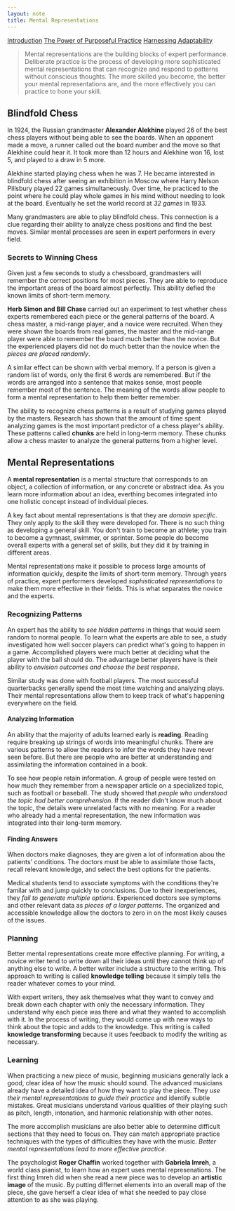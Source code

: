 ```yaml
---
layout: note
title: Mental Representations
---
```


[Introduction](0-introduction.html)
[The Power of Purposeful Practice](1-the-power-of-purposeful-practice.html)
[Harnessing Adaptability](2-harnessing-adaptability.html)

> Mental representations are the building blocks of expert performance. Deliberate practice is the process of developing more sophisticated mental representations that can recognize and respond to patterns without conscious thoughts. The more skilled you become, the better your mental representations are, and the more effectively you can practice to hone your skill.

## Blindfold Chess

In 1924, the Russian grandmaster **Alexander Alekhine** played 26 of the best chess players without being able to see the boards. When an opponent made a move, a runner called out the board number and the move so that Alekhine could hear it. It took more than 12 hours and Alekhine won 16, lost 5, and played to a draw in 5 more.

Alekhine started playing chess when he was 7. He became interested in blindfold chess after seeing an exhibition in Moscow where Harry Nelson Pillsbury played 22 games simultaneously. Over time, he practiced to the point where he could play whole games in his mind without needing to look at the board. Eventually he set the world record at *32 games* in 1933.

Many grandmasters are able to play blindfold chess. This connection is a clue regarding their ability to analyze chess positions and find the best moves. Similar mental processes are seen in expert performers in every field.

### Secrets to Winning Chess

Given just a few seconds to study a chessboard, grandmasters will remember the correct positions for most pieces. They are able to reproduce the important areas of the board almost perfectly. This ability defied the known limits of short-term memory.

**Herb Simon and Bill Chase** carried out an experiment to test whether chess experts remembered each piece or the general patterns of the board. A chess master, a mid-range player, and a novice were recruited. When they were shown the boards from real games, the master and the mid-range player were able to remember the board much better than the novice. But the experienced players did not do much better than the novice when the *pieces are placed randomly*.

A similar effect can be shown with verbal memory. If a person is given a random list of words, only the first 6 words are remembered. But if the words are arranged into a sentence that makes sense, most people remember most of the sentence. The meaning of the words allow people to form a mental representation to help them better remember.

The ability to recognize chess patterns is a result of studying games played by the masters. Research has shown that the amount of time spent analyzing games is the most important predictor of a chess player's ability. These patterns called **chunks** are held in long-term memory. These chunks allow a chess master to analyze the general patterns from a higher level. 

## Mental Representations

A **mental representation** is a mental structure that corresponds to an object, a collection of information, or any concrete or abstract idea. As you learn more information about an idea, everthing becomes integrated into one holistic concept instead of individual pieces.

A key fact about mental representations is that they are *domain specific*. They only apply to the skill they were developed for. There is no such thing as developing a general skill. You don't train to become an athlete; you train to become a gymnast, swimmer, or sprinter. Some people do become overall experts with a general set of skills, but they did it by training in different areas.

Mental representations make it possible to process large amounts of information quickly, despite the limits of short-term memory. Through years of practice, expert performers developed *sophisticated representations* to make them more effective in their fields. This is what separates the novice and the experts. 

### Recognizing Patterns

An expert has the ability to *see hidden patterns* in things that would seem random to normal people. To learn what the experts are able to see, a study investigated how well soccer players can predict what's going to happen in a game. Accomplished players were much better at deciding what the player with the ball should do. The advantage better players have is their ability to *envision outcomes and choose the best response*.

Similar study was done with football players. The most successful quarterbacks generally spend the most time watching and analyzing plays. Their mental representations allow them to keep track of what's happening everywhere on the field.

#### Analyzing Information

An ability that the majority of adults learned early is **reading**. Reading require breaking up strings of words into meaningful chunks. There are various patterns to allow the readers to infer the words they have never seen before. But there are people who are better at understanding and assimilating the information contained in a book.

To see how people retain information. A group of people were tested on how much they remember from a newspaper article on a specialized topic, such as football or baseball. The study showed that *people who understood the topic had better comprehension*. If the reader didn't know much about the topic, the details were unrelated facts with no meaning. For a reader who already had a mental representation, the new information was integrated into their long-term memory.

#### Finding Answers

When doctors make diagnoses, they are given a lot of information abou the patients' conditions. The doctors must be able to assimilate those facts, recall relevant knowledge, and select the best options for the patients. 

Medical students tend to associate symptoms with the conditions they're familar with and jump quickly to conclusions. Due to their inexperiences, they *fail to generate multiple options*. Experienced doctors see symptoms and other relevant data as *pieces of a larger patterns*. The organized and accessible knowledge allow the doctors to zero in on the most likely causes of the issues.

### Planning

Better mental representations create more effective planning. For writing, a novice writer tend to write down all their ideas until they cannot think up of anything else to write. A better writer include a structure to the writing. This approach to writing is called **knowledge telling** because it simply tells the reader whatever comes to your mind. 

With expert writers, they ask themselves what they want to convey and break down each chapter with only the necessary information. They understand why each piece was there and what they wanted to accomplish with it. In the process of writing, they would come up with new ways to think about the topic and adds to the knowledge. This writing is called **knowledge transforming** because it uses feedback to modify the writing as necessary. 

### Learning

When practicing a new piece of music, beginning musicians generally lack a good, clear idea of how the music should sound. The advanced musicians already have a detailed idea of how they want to play the piece. They *use their mental representations to guide their practice* and identify subtle mistakes. Great musicians understand various qualities of their playing such as pitch, length, intonation, and harmonic relationship with other notes.

The more accomplish musicians are also better able to determine difficult sections that they need to focus on. They can match appropriate practice techniques with the types of difficulties they have with the music. *Better mental representations lead to more effective practice*.

The psychologist **Roger Chaffin** worked together with **Gabriela Imreh**, a world class pianist, to learn how an expert uses mental represenations. The first thing Imreh did when she read a new piece was to develop an **artistic image** of the music. By putting differnet elements into an overall map of the piece, she gave herself a clear idea of what she needed to pay close attention to as she was playing. 